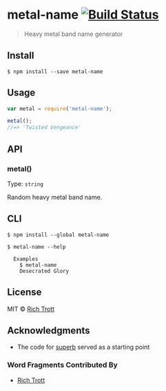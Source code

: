 # metal-name [![Build Status](https://travis-ci.org/Trott/metal-name.svg?branch=master)](https://travis-ci.org/Trott/metal-name)

> Heavy metal band name generator

## Install

```
$ npm install --save metal-name
```


## Usage

```js
var metal = require('metal-name');

metal();
//=> 'Twisted Vengeance'
```


## API

### metal()

Type: `string`

Random heavy metal band name.


## CLI

```
$ npm install --global metal-name
```

```
$ metal-name --help

  Examples
    $ metal-name
    Desecrated Glory
```

## License

MIT © [Rich Trott](https://trott.github.io)

## Acknowledgments

* The code for [superb](https://github.com/sindresorhus/superb) served as a starting point

### Word Fragments Contributed By

* [Rich Trott](https://github.com/Trott)
